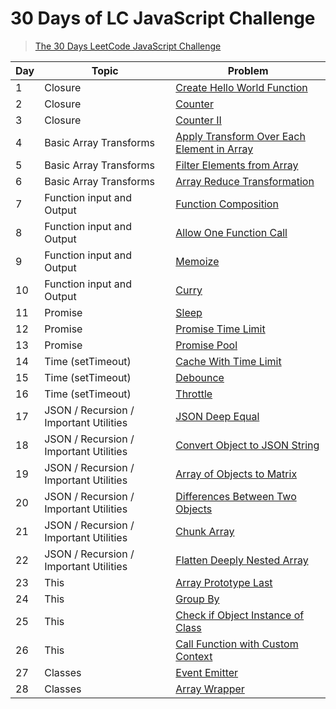 # 30 Days of LC JavaScript Challenge

> [The 30 Days LeetCode JavaScript Challenge](https://leetcode.com/discuss/study-guide/3458761/)

| Day | Topic                                  | Problem                                                       |
| --- | -------------------------------------- | ------------------------------------------------------------- |
| 1   | Closure                                | [Create Hello World Function](./problems/Day1)                |
| 2   | Closure                                | [Counter](./problems/Day2)                                    |
| 3   | Closure                                | [Counter II](./problems/Day3)                                 |
| 4   | Basic Array Transforms                 | [Apply Transform Over Each Element in Array](./problems/Day4) |
| 5   | Basic Array Transforms                 | [Filter Elements from Array](./problems/Day5)                 |
| 6   | Basic Array Transforms                 | [Array Reduce Transformation](./problems/Day6)                |
| 7   | Function input and Output              | [Function Composition](./problems/Day7)                       |
| 8   | Function input and Output              | [Allow One Function Call](./problems/Day8)                    |
| 9   | Function input and Output              | [Memoize](./problems/Day9)                                    |
| 10  | Function input and Output              | [Curry](./problems/Day10)                                     |
| 11  | Promise                                | [Sleep](./problems/Day11)                                     |
| 12  | Promise                                | [Promise Time Limit](./problems/Day12)                        |
| 13  | Promise                                | [Promise Pool](./problems/Day13)                              |
| 14  | Time (setTimeout)                      | [Cache With Time Limit](./problems/Day14)                     |
| 15  | Time (setTimeout)                      | [Debounce](./problems/Day15)                                  |
| 16  | Time (setTimeout)                      | [Throttle](./problems/Day16)                                  |
| 17  | JSON / Recursion / Important Utilities | [JSON Deep Equal](./problems/Day17)                           |
| 18  | JSON / Recursion / Important Utilities | [Convert Object to JSON String](./problems/Day18)             |
| 19  | JSON / Recursion / Important Utilities | [Array of Objects to Matrix](./problems/Day19)                |
| 20  | JSON / Recursion / Important Utilities | [Differences Between Two Objects](./problems/Day20)           |
| 21  | JSON / Recursion / Important Utilities | [Chunk Array](./problems/Day21)                               |
| 22  | JSON / Recursion / Important Utilities | [Flatten Deeply Nested Array](./problems/Day22)               |
| 23  | This                                   | [Array Prototype Last](./problems/Day23)                      |
| 24  | This                                   | [Group By](./problems/Day24)                                  |
| 25  | This                                   | [Check if Object Instance of Class](./problems/Day25)         |
| 26  | This                                   | [Call Function with Custom Context](./problems/Day26)         |
| 27  | Classes                                | [Event Emitter](./problems/Day27)                             |
| 28  | Classes                                | [Array Wrapper](./problems/Day28)                             |

